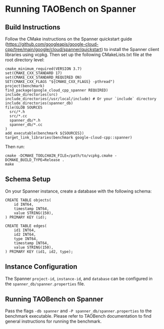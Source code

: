 # Running TAOBench on Spanner

## Build Instructions

Follow the CMake instructions on the Spanner quickstart guide (https://github.com/googleapis/google-cloud-cpp/tree/main/google/cloud/spanner/quickstart) to install the Spanner client libraries using vcpkg. Then set up the following CMakeLists.txt file at the root directory level:

```
cmake_minimum_required(VERSION 3.7)
set(CMAKE_CXX_STANDARD 17)
set(CMAKE_CXX_STANDARD_REQUIRED ON)
SET(CMAKE_CXX_FLAGS "${CMAKE_CXX_FLAGS} -pthread")
project(benchmark)
find_package(google_cloud_cpp_spanner REQUIRED)
include_directories(src)
include_directories(/usr/local/include) # Or your `include` directory
include_directories(spanner_db)
file(GLOB SOURCES
  src/*.h
  src/*.cc
  spanner_db/*.h
  spanner_db/*.cc
)
add_executable(benchmark ${SOURCES})
target_link_libraries(benchmark google-cloud-cpp::spanner)
```

Then run: 

```
cmake -DCMAKE_TOOLCHAIN_FILE=/path/to/vcpkg.cmake -DCMAKE_BUILD_TYPE=Release .
make
``` 

## Schema Setup

On your Spanner instance, create a database with the following schema:

```
CREATE TABLE objects(
    id INT64,
    timestamp INT64,
    value STRING(150),
) PRIMARY KEY (id);

CREATE TABLE edges(
    id1 INT64,
    id2 INT64,
    type INT64,
    timestamp INT64,
    value STRING(150),
) PRIMARY KEY (id1, id2, type);
```

## Instance Configuration

The Spanner `project-id`, `instance-id`, and `database` can be configured in the `spanner_db/spanner.properties` file.

## Running TAOBench on Spanner

Pass the flags `-db spanner` and `-P spanner_db/spanner.properties` to the benchmark executable. Please refer to TAOBench documentation to find general instructions for running the benchmark.
